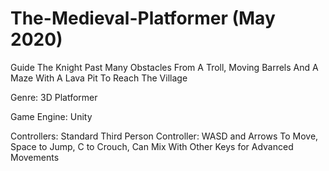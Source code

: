 # The-Medieval-Platformer (May 2020)
Guide The Knight Past Many Obstacles From A Troll, Moving Barrels And A Maze With A Lava Pit To Reach The Village

Genre: 3D Platformer

Game Engine: Unity

Controllers: Standard Third Person Controller: WASD and Arrows To Move, Space to Jump, C to Crouch, Can Mix With Other Keys for Advanced Movements
